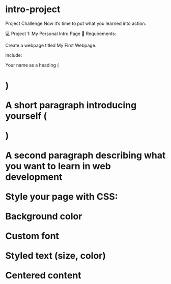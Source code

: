 # intro-project

Project Challenge
Now it’s time to put what you learned into action.

💻 Project 1: My Personal Intro Page
📌 Requirements:

Create a webpage titled My First Webpage.

Include:

Your name as a heading (<h1>)

A short paragraph introducing yourself (<p>)

A second paragraph describing what you want to learn in web development

Style your page with CSS:

Background color

Custom font

Styled text (size, color)

Centered content
